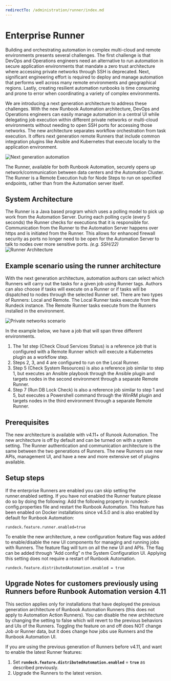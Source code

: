 ```yaml
---
redirectTo: /administration/runner/index.md
---
```


# Enterprise Runner

Building and orchestrating automation in complex multi-cloud and remote environments presents several challenges. The first challenge is that DevOps and Operations engineers need an alternative  to run automation in secure application environments that mandate a zero trust architecture where accessing private networks through SSH is deprecated. Next, significant engineering effort is required to deploy and manage automation that performs well across many remote environments and geographical regions. Lastly, creating resilient automation runbooks is time consuming and prone to error when coordinating a variety of complex environments.

We are introducing a next generation architecture to address these challenges. With the new Runbook Automation architecture,  DevOps and Operations engineers can easily manage automation in a central UI while delegating job execution within different private networks or multi-cloud environments without needing to open SSH ports for accessing those networks. The new architecture separates workflow orchestration from task execution. It offers next generation remote Runners that include common integration plugins like Ansible and Kubernetes that execute locally to the application environment.

![Next generation automation](/assets/img/architecture-nextgen.png)

The Runner, available for both Runbook Automation, securely opens up network/communication between data centers and the Automation Cluster. The Runner is a Remote Execution hub for Node Steps to run on specified endpoints, rather than from the Automation server itself.

## System Architecture

The Runner is a Java based program which uses a polling model to pick up work from the Automation Server. During each polling cycle (every 5 seconds) the Runner checks for executions that it is responsible for. Communication from the Runner to the Automation Server happens over https and is initiated from the Runner. This allows for enhanced firewall security as ports no longer need to be open for the Automation Server to talk to nodes over more sensitive ports. _(e.g. SSH/22)_
![Runner Architecture](/assets/img/runner-arch-diagram.png)

## Example scenario using the runner architecture

With the next generation architecture, automation authors can select which Runners will carry out the tasks for a given job using Runner tags. Authors can also choose if tasks will execute on a Runner or if tasks will be dispatched to nodes through the selected Runner set. There are two types of Runners: Local and Remote. The Local Runner tasks execute from the Rundeck instance. The Remote Runner tasks execute from the Runners installed in the environment.

![Private networks scenario](/assets/img/runner-scenario.png)

In the example below, we have a job that will span three different environments.

1. The 1st step (Check Cloud Services Status) is a reference job that is configured with a Remote Runner which will execute a Kubernetes plugin as a workflow step. 
1. Steps 2, 3, and 4 are configured to run on the Local Runner. 
1. Step 5 (Check System Resources) is also a reference job similar to step 1, but executes an Ansible playbook through the Ansible plugin and targets nodes in the second environment through a separate Remote Runner. 
1. Step 7 (Run DB Lock Check) is also a reference job similar to step 1 and 5, but executes a Powershell command through the WinRM plugin and targets nodes in the third environment through a separate Remote Runner.


## Prerequisites

The new architecture is available with v4.11+ of Runook Automation. The new architecture is off by default and can be turned on with a system setting. The Runner authentication and communication architecture is the same between the two generations of Runners. The new Runners use new APIs, management UI, and have a new and more extensive set of plugins available.

## Setup steps

If the enterprise Runners are enabled you can skip setting the runner.enabled setting. If you have not enabled the Runner feature please do so by doing the following: Add the following property in rundeck-config.properties file and restart the Runbook Automation. This feature has been enabled on Docker installations since v4.5.0 and is also enabled by default for Runbook Automation:

`rundeck.feature.runner.enabled=true`

To enable the new architecture, a new configuration feature flag was added to enable/disable the new UI components for managing and running jobs with Runners. The feature flag will turn on all the new UI and APIs. The flag can be added through  “Add config” n the System Configuration UI. Applying this setting does not require a restart of Runbook Automation.

`rundeck.feature.distributedAutomation.enabled = true`


## Upgrade Notes for customers previously using Runners before Runbook Automation version 4.11

This section applies only for installations that have deployed the previous generation architecture of Runbook Automation Runners (this does not apply to Automation Action Runners). You can disable the new architecture by changing the setting to false which will revert to the previous behaviors and UIs of the Runners. Toggling the feature on and off does NOT change Job or Runner data, but it does change how jobs use Runners and the Runbook Automation UI.

If you are using the previous generation of Runners before v4.11, and want to enable the latest Runner features:

1. Set **`rundeck.feature.distributedAutomation.enabled`** = **`true`** as described previously.
2. Upgrade the Runners to the latest version.